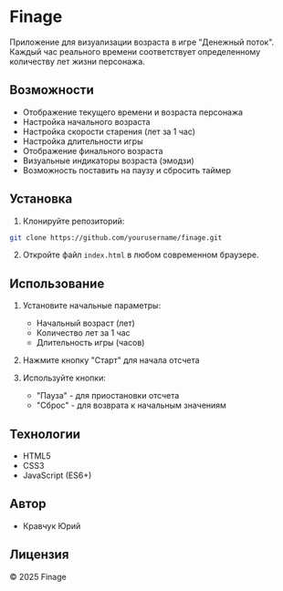 # Finage

Приложение для визуализации возраста в игре "Денежный поток". Каждый час реального времени соответствует определенному количеству лет жизни персонажа.

## Возможности

- Отображение текущего времени и возраста персонажа
- Настройка начального возраста
- Настройка скорости старения (лет за 1 час)
- Настройка длительности игры
- Отображение финального возраста
- Визуальные индикаторы возраста (эмодзи)
- Возможность поставить на паузу и сбросить таймер

## Установка

1. Клонируйте репозиторий:
```bash
git clone https://github.com/yourusername/finage.git
```

2. Откройте файл `index.html` в любом современном браузере.

## Использование

1. Установите начальные параметры:
   - Начальный возраст (лет)
   - Количество лет за 1 час
   - Длительность игры (часов)

2. Нажмите кнопку "Старт" для начала отсчета

3. Используйте кнопки:
   - "Пауза" - для приостановки отсчета
   - "Сброс" - для возврата к начальным значениям

## Технологии

- HTML5
- CSS3
- JavaScript (ES6+)

## Автор

- Кравчук Юрий

## Лицензия

© 2025 Finage 